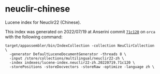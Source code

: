 # neuclir-chinese

Lucene index for Neuclir22 (Chinese).

This index was generated on 2022/07/19 at Anserini commit [`71c120`](https://github.com/castorini/anserini/commit/71c1200d36ce17615cf4da510ac4ef2d2f0121f6) on `orca` with the following command:


```
target/appassembler/bin/IndexCollection -collection NeuClirCollection \
  -generator DefaultLuceneDocumentGenerator -threads 8 \
  -input /store/collections/multilingual/neuclir22-zh \
  -index indexes/lucene-index.neuclir22-zh.20220719.71c120 \
  -storePositions -storeDocvectors -storeRaw -optimize -language zh \
```
